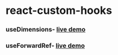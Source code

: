 # react-custom-hooks


### useDimensions- [live demo](https://codesandbox.io/s/usedimensions-05zhg?file=/src/App.js)

### useForwardRef- [live demo](https://codesandbox.io/s/useforwardref-7gde7?file=/src/App.js)
